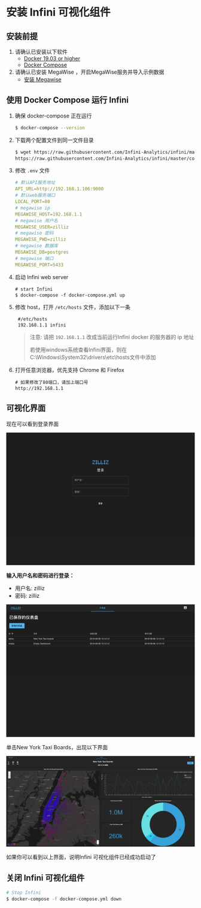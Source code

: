 # 安装 Infini 可视化组件

## 安装前提

1. 请确认已安装以下软件
   - [Docker 19.03 or higher](https://docs.docker.com/engine/installation/linux/docker-ce/ubuntu/)
   - [Docker Compose](https://docs.docker.com/compose/install/)
2. 请确认已安装 MegaWise ，开启MegaWise服务并导入示例数据
   - [安装 Megawise](install_infini_sql.md)



## 使用 Docker Compose 运行 Infini 

1. 确保 docker-compose 正在运行 

   ```bash
   $ docker-compose --version
   ```

2. 下载两个配置文件到同一文件目录

   ```bash
   $ wget https://raw.githubusercontent.com/Infini-Analytics/infini/master/config/webserver/.env \
   https://raw.githubusercontent.com/Infini-Analytics/infini/master/config/webserver/docker-compose.yml
   ```

3. 修改 `.env` 文件

   ```yml
   # 默认API服务地址
   API_URL=http://192.168.1.106:9000
   # 默认web服务端口
   LOCAL_PORT=80
   # megawise ip
   MEGAWISE_HOST=192.168.1.1
   # megawise 用户名
   MEGAWISE_USER=zilliz
   # megawise 密码
   MEGAWISE_PWD=zilliz
   # megawise 数据库
   MEGAWISE_DB=postgres
   # megawise 端口
   MEGAWISE_PORT=5433
   ```

4. 启动 Infini web server

   ```shell
   # start Infini
   $ docker-compose -f docker-compose.yml up
   ```

5. 修改 host，打开 `/etc/hosts` 文件，添加以下一条

   ```shell
    #/etc/hosts
    192.168.1.1 infini
   ```

   > 注意: 请把 `192.168.1.1` 改成当前运行Infini docker 的服务器的 ip 地址
   >
   > ​		  若使用windows系统查看Infini界面，则在C:\Windows\System32\drivers\etc\hosts文件中添加

6. 打开任意浏览器，优先支持 Chrome 和 Firefox

   ```shell
   # 如果修改了80端口，请加上端口号
   http://192.168.1.1
   ```



## 可视化界面

现在可以看到登录界面

![login](./assets/login.png)

**输入用户名和密码进行登录：**

- 用户名: zilliz
- 密码: zilliz

![dashboard-list](./assets/dashboard-list.png)

单击New York Taxi Boards，出现以下界面

![New York Taxi data](./assets/nyc-demo.png)

如果你可以看到以上界面，说明Infini 可视化组件已经成功启动了  



## 关闭 Infini 可视化组件

```bash
# Stop Infini
$ docker-compose -f docker-compose.yml down
```
